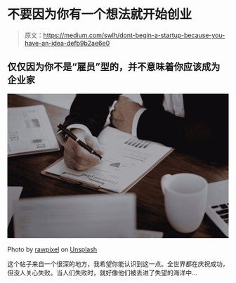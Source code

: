 # 不要因为你有一个想法就开始创业

> 原文：<https://medium.com/swlh/dont-begin-a-startup-because-you-have-an-idea-defb9b2ae6e0>

## 仅仅因为你不是“雇员”型的，并不意味着你应该成为企业家

![](img/a8ed2588631ab004c261219b01f815d4.png)

Photo by [rawpixel](https://unsplash.com/@rawpixel?utm_source=medium&utm_medium=referral) on [Unsplash](https://unsplash.com?utm_source=medium&utm_medium=referral)

这个帖子来自一个很深的地方，我希望你能认识到这一点。全世界都在庆祝成功，但没人关心失败。当人们失败时，就好像他们被丢进了失望的海洋中…